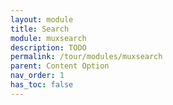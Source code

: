 ```yaml
---
layout: module
title: Search
module: muxsearch
description: TODO
permalink: /tour/modules/muxsearch
parent: Content Option
nav_order: 1
has_toc: false
---
```

